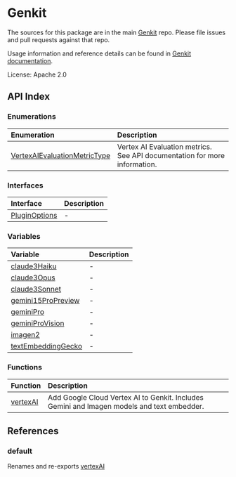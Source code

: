 # Genkit

The sources for this package are in the main [Genkit](https://github.com/firebase/genkit) repo. Please file issues and pull requests against that repo.

Usage information and reference details can be found in [Genkit documentation](https://firebase.google.com/docs/genkit).

License: Apache 2.0

## API Index

### Enumerations

| Enumeration | Description |
| :------ | :------ |
| [VertexAIEvaluationMetricType](enumerations/VertexAIEvaluationMetricType.md) | Vertex AI Evaluation metrics. See API documentation for more information. |

### Interfaces

| Interface | Description |
| :------ | :------ |
| [PluginOptions](interfaces/PluginOptions.md) | - |

### Variables

| Variable | Description |
| :------ | :------ |
| [claude3Haiku](variables/claude3Haiku.md) | - |
| [claude3Opus](variables/claude3Opus.md) | - |
| [claude3Sonnet](variables/claude3Sonnet.md) | - |
| [gemini15ProPreview](variables/gemini15ProPreview.md) | - |
| [geminiPro](variables/geminiPro.md) | - |
| [geminiProVision](variables/geminiProVision.md) | - |
| [imagen2](variables/imagen2.md) | - |
| [textEmbeddingGecko](variables/textEmbeddingGecko.md) | - |

### Functions

| Function | Description |
| :------ | :------ |
| [vertexAI](functions/vertexAI.md) | Add Google Cloud Vertex AI to Genkit. Includes Gemini and Imagen models and text embedder. |

## References

### default

Renames and re-exports [vertexAI](functions/vertexAI.md)
